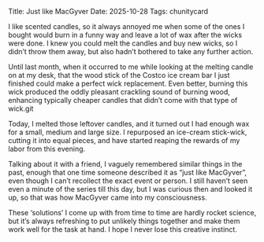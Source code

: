 Title: Just like MacGyver
Date: 2025-10-28
Tags: chunitycard

I like scented candles, so it always annoyed me when some of the ones I bought would burn in a funny way and leave a lot of wax after the wicks were done. I knew you could melt the candles and buy new wicks, so I didn’t throw them away, but also hadn’t bothered to take any further action. 

Until last month, when it occurred to me while looking at the melting candle on at my desk, that the wood stick of the Costco ice cream bar I just finished could make a perfect wick replacement. Even better, burning this wick produced the oddly pleasant crackling sound of burning wood, enhancing typically cheaper candles that didn’t come with that type of wick.git

Today, I melted those leftover candles, and it turned out I had enough wax for a small, medium and large size. I repurposed an ice-cream stick-wick, cutting it into equal pieces, and have started reaping the rewards of my labor from this evening.

Talking about it with a friend, I vaguely remembered similar things in the past, enough that one time someone described it as “just like MacGyver”, even though I can’t recollect the exact event or person.
I still haven’t seen even a minute of the series till this day, but I was curious then and looked it up, so that was how MacGyver came into my consciousness.

These ‘solutions’ I come up with from time to time are hardly rocket science, but it’s always refreshing to put unlikely things together and make them work well for the task at hand. I hope I never lose this creative instinct.